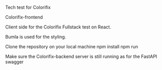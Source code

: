 Tech test for Colorifix

Colorifix-frontend

Client side for the Colorifix Fullstack test on React.

Bumla is used for the styling.

Clone the repository on your local machine
npm install
npm run


Make sure the Colorifix-backend server is still running as for the FastAPI swagger
